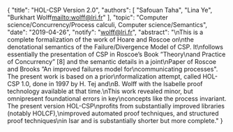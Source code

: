 {
    "title": "HOL-CSP Version 2.0",
    "authors": [
        "Safouan Taha",
        "Lina Ye",
        "Burkhart Wolff<mailto:wolff@lri.fr>"
    ],
    "topic": "Computer science/Concurrency/Process calculi, Computer science/Semantics",
    "date": "2019-04-26",
    "notify": "wolff@lri.fr",
    "abstract": "\nThis is a complete formalization of the work of Hoare and Roscoe on\nthe denotational semantics of the Failure/Divergence Model of CSP. It\nfollows essentially the presentation of CSP in Roscoe’s Book ”Theory\nand Practice of Concurrency” [8] and the semantic details in a joint\nPaper of Roscoe and Brooks ”An improved failures model for\ncommunicating processes\".  The present work is based on a prior\nformalization attempt, called HOL-CSP 1.0, done in 1997 by H. Tej and\nB. Wolff with the Isabelle proof technology available at that time.\nThis work revealed minor, but omnipresent foundational errors in key\nconcepts like the process invariant. The present version HOL-CSP\nprofits from substantially improved libraries (notably HOLCF),\nimproved automated proof techniques, and structured proof techniques\nin Isar and is substantially shorter but more complete."
}